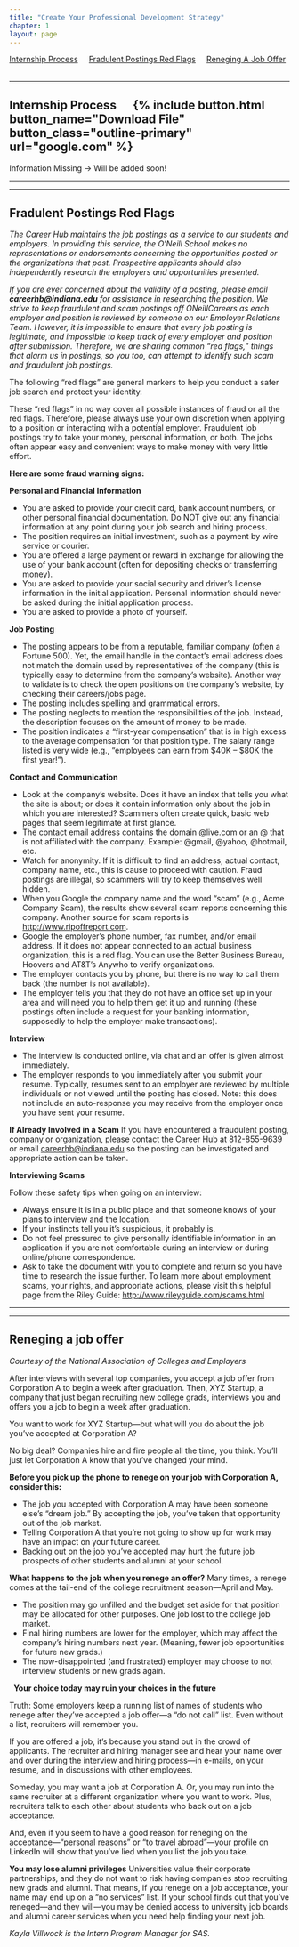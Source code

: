 ```yaml
---
title: "Create Your Professional Development Strategy"
chapter: 1
layout: page
---
```


[Internship Process](#internship-process) &nbsp; &nbsp;
[Fradulent Postings Red Flags](#fradulent-postins-red-flags) &nbsp; &nbsp;
[Reneging A Job Offer](#reneging-a-job-offer) &nbsp; &nbsp;

---
## Internship Process &nbsp;&nbsp;&nbsp;&nbsp; {% include button.html button_name="Download File" button_class="outline-primary" url="google.com" %}

Information Missing -> Will be added soon! 

---
---
## Fradulent Postings Red Flags
_The Career Hub maintains the job postings as a service to our students and employers. In providing this service, the O’Neill School makes no representations or endorsements concerning the opportunities posted or the organizations that post. Prospective applicants should also independently research the employers and opportunities presented._ 

_If you are ever concerned about the validity of a posting, please email __careerhb@indiana.edu__ for assistance in researching the position. We strive to keep fraudulent and scam postings off ONeillCareers as each employer and position is reviewed by someone on our Employer Relations Team. However, it is impossible to ensure that every job posting is legitimate, and impossible to keep track of every employer and position after submission. Therefore, we are sharing common “red flags,” things that alarm us in postings, so you too, can attempt to identify such scam and fraudulent job postings._

The following “red flags” are general markers to help you conduct a safer job search and protect your identity. 

These “red flags” in no way cover all possible instances of fraud or all the red flags. Therefore, please always use your own discretion when applying to a position or interacting with a potential employer. Fraudulent job postings try to take your money, personal information, or both. The jobs often appear easy and convenient ways to make money with very little effort.

__Here are some fraud warning signs:__

__Personal and Financial Information__
* You are asked to provide your credit card, bank account numbers, or other personal financial documentation. Do NOT give out any financial information at any point during your job search and hiring process. 
* The position requires an initial investment, such as a payment by wire service or courier.
* You are offered a large payment or reward in exchange for allowing the use of your bank account (often for depositing checks or transferring money).
* You are asked to provide your social security and driver’s license information in the initial application. Personal information should never be asked during the initial application process.
* You are asked to provide a photo of yourself.

__Job Posting__
* The posting appears to be from a reputable, familiar company (often a Fortune 500). Yet, the email handle in the contact’s email address does not match the domain used by representatives of the company (this is typically easy to determine from the company’s website). Another way to validate is to check the open positions on the company’s website, by checking their careers/jobs page.
* The posting includes spelling and grammatical errors.
* The posting neglects to mention the responsibilities of the job. Instead, the description focuses on the amount of money to be made.
* The position indicates a “first-year compensation” that is in high excess to the average compensation for that position type. The salary range listed is very wide (e.g., “employees can earn from $40K – $80K the first year!”).

__Contact and Communication__
* Look at the company’s website. Does it have an index that tells you what the site is about; or does it contain information only about the job in which you are interested? Scammers often create quick, basic web pages that seem legitimate at first glance.
* The contact email address contains the domain @live.com or an @ that is not affiliated with the company. Example: @gmail, @yahoo, @hotmail, etc.
* Watch for anonymity. If it is difficult to find an address, actual contact, company name, etc., this is cause to proceed with caution. Fraud postings are illegal, so scammers will try to keep themselves well hidden.
* When you Google the company name and the word “scam” (e.g., Acme Company Scam), the results show several scam reports concerning this company. Another source for scam reports is http://www.ripoffreport.com.
* Google the employer’s phone number, fax number, and/or email address. If it does not appear connected to an actual business organization, this is a red flag. You can use the Better Business Bureau, Hoovers and AT&T’s Anywho to verify organizations.
* The employer contacts you by phone, but there is no way to call them back (the number is not available).
* The employer tells you that they do not have an office set up in your area and will need you to help them get it up and running (these postings often include a request for your banking information, supposedly to help the employer make transactions).

__Interview__
* The interview is conducted online, via chat and an offer is given almost immediately.
* The employer responds to you immediately after you submit your resume. Typically, resumes sent to an employer are reviewed by multiple individuals or not viewed until the posting has closed. Note: this does not include an auto-response you may receive from the employer once you have sent your resume.

__If Already Involved in a Scam__
If you have encountered a fraudulent posting, company or organization, please contact the Career Hub at 812-855-9639 or email careerhb@indiana.edu so the posting can be investigated and appropriate action can be taken.

__Interviewing Scams__

Follow these safety tips when going on an interview:
* Always ensure it is in a public place and that someone knows of your plans to interview and the location.
* If your instincts tell you it’s suspicious, it probably is.
* Do not feel pressured to give personally identifiable information in an application if you are not comfortable during an interview or during online/phone correspondence.
* Ask to take the document with you to complete and return so you have time to research the issue further. To learn more about employment scams, your rights, and appropriate actions, please visit this helpful page from the Riley Guide: http://www.rileyguide.com/scams.html


---
---
## Reneging a job offer

_Courtesy of the National Association of Colleges and Employers_
 
After interviews with several top companies, you accept a job offer from Corporation A to begin a week after graduation. Then, XYZ Startup, a company that just began recruiting new college grads, interviews you and offers you a job to begin a week after graduation.

You want to work for XYZ Startup—but what will you do about the job you’ve accepted at Corporation A?

No big deal? Companies hire and fire people all the time, you think. You’ll just let Corporation A know that you’ve changed your mind.

__Before you pick up the phone to renege on your job with Corporation A, consider this:__
* The job you accepted with Corporation A may have been someone else’s “dream job.” By accepting the job, you’ve taken that opportunity out of the job market.
* Telling Corporation A that you’re not going to show up for work may have an impact on your future career.
* Backing out on the job you’ve accepted may hurt the future job prospects of other students and alumni at your school.

__What happens to the job when you renege an offer?__
Many times, a renege comes at the tail-end of the college recruitment season—April and May.
* The position may go unfilled and the budget set aside for that position may be allocated for other purposes. One job lost to the college job market.
* Final hiring numbers are lower for the employer, which may affect the company’s hiring numbers next year. (Meaning, fewer job opportunities for future new grads.)
* The now-disappointed (and frustrated) employer may choose to not interview students or new grads again.

&nbsp;
__Your choice today may ruin your choices in the future__

Truth: Some employers keep a running list of names of students who renege after they’ve accepted a job offer—a “do not call” list. Even without a list, recruiters will remember you.

If you are offered a job, it’s because you stand out in the crowd of applicants. The recruiter and hiring manager see and hear your name over and over during the interview and hiring process—in e-mails, on your resume, and in discussions with other employees.

Someday, you may want a job at Corporation A. Or, you may run into the same recruiter at a different organization where you want to work. Plus, recruiters talk to each other about students who back out on a job acceptance.

And, even if you seem to have a good reason for reneging on the acceptance—“personal reasons” or “to travel abroad”—your profile on LinkedIn will show that you’ve lied when you list the job you take.

__You may lose alumni privileges__
Universities value their corporate partnerships, and they do not want to risk having companies stop recruiting new grads and alumni. That means, if you renege on a job acceptance, your name may end up on a “no services” list. If your school finds out that you’ve reneged—and they will—you may be denied access to university job boards and alumni career services when you need help finding your next job.

_Kayla Villwock is the Intern Program Manager for SAS._

